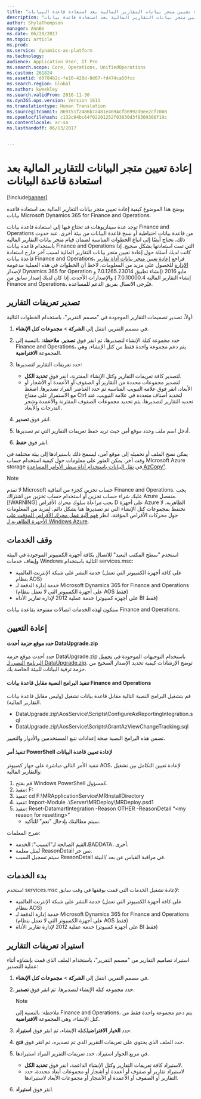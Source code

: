```yaml
---
title: "إعادة تعيين متجر بيانات التقارير المالية بعد استعادة قاعدة البيانات"
description: "يوضح هذا الموضوع كيفية إعادة تعيين متجر بيانات التقارير المالية بعد استعادة قاعدة بيانات Microsoft Dynamics 365 for Finance and Operations."
author: ShylaThompson
manager: AnnBe
ms.date: 06/20/2017
ms.topic: article
ms.prod: 
ms.service: dynamics-ax-platform
ms.technology: 
audience: Application User, IT Pro
ms.search.scope: Core, Operations, UnifiedOperations
ms.custom: 261824
ms.assetid: d0784b2c-fe10-428d-8d07-fd474ca50fcc
ms.search.region: Global
ms.author: kweekley
ms.search.validFrom: 2016-11-30
ms.dyn365.ops.version: Version 1611
ms.translationtype: Human Translation
ms.sourcegitcommit: 869151f2486b7a481e4694cfb6992d0ee2cfc008
ms.openlocfilehash: c132c04bc64f02201252f03830d3f8309306f19c
ms.contentlocale: ar-sa
ms.lasthandoff: 06/13/2017


---
```


# <a name="reset-the-financial-reporting-data-mart-after-restoring-a-database"></a>إعادة تعيين متجر البيانات للتقارير المالية بعد استعادة قاعدة البيانات

[!include[banner](../includes/banner.md)]


يوضح هذا الموضوع كيفية إعادة تعيين متجر بيانات التقارير المالية بعد استعادة قاعدة بيانات Microsoft Dynamics 365 for Finance and Operations. 

توجد عدة سيناريوهات قد تحتاج فيها إلى استعادة قاعدة بيانات Finance and Operations من قاعدة بيانات احتياطية أو نسخ قاعدة البيانات من بيئة أخرى. عند حدوث ذلك، تحتاج أيضًا إلى اتباع الخطوات المناسبة لضمان قيام متجر بيانات التقارير المالية باستخدام قاعدة بيانات Finance and Operations التي تمت استعادتها بشكل صحيح. إذا كانت لديك أسئلة حول إعادة تعيين متجر بيانات التقارير المالية لسبب آخر خارج استعادة قاعدة بيانات Finance and Operations، فراجع [إعادة تعيين متجر بيانات أداة تقارير الإدارة](https://blogs.msdn.microsoft.com/dynamics_financial_reporting/2016/06/28/resetting-the-management-reporter-data-mart/) للحصول على مزيد من المعلومات. لاحظ أن الخطوات في هذه العملية مدعومة لإصدار Dynamics 365 for Operation مايو 2016 (إنشاء تطبيق 7.0.1265.23014 و إنشاء التقارير المالية 7.0.10000.4 ) والإصدارات الأحدث. إذا كان لديك إصدار سابق من Finance and Operations، فيُرجى الاتصال بفريق الدعم للمساعدة.

## <a name="export-report-definitions"></a>تصدير تعريفات التقارير
أولاً، تصدير تصميمات التقارير الموجودة في "مصمم التقرير"، باستخدام الخطوات التالية:

1.  في مصمم التقرير، انتقل إلى **الشركة** &gt; **مجموعات كتل الإنشاء**.
2.  حدد مجموعة كتلة الإنشاء لتصديرها، ثم انقر فوق **تصدير**. **ملاحظة:** بالنسبة إلى Finance and Operations، يتم دعم مجموعة واحدة فقط من كتل الإنشاء، وهي المجموعة **الافتراضية**.
3.  حدد تعريفات التقارير لتصديرها:
    -   لتصدير كافة تعريفات التقارير وكتل الإنشاء المقترنة، انقر فوق **تحديد الكل**.
    -   لتصدير مجموعات محددة من التقارير أو الصفوف أو الأعمدة أو الأشجار أو الأبعاد، انقر فوق علامة التبويب المناسبة ثم حدد العناصر المراد تصديرها. اضغط مع الاستمرار على مفتاح Ctrl لتحديد أصناف متعددة في علامة التبويب. عند تحديد التقارير لتصديرها، يتم تحديد مجموعات الصفوف المقترنة والأعمدة وشجر التدرجات والأبعاد.

4.  انقر فوق **تصدير**.
5.  أدخل اسم ملف وحدد موقع أمن حيث تريد حفظ تعريفات التقارير التي تم تصديرها.
6.  انقر فوق **حفظ**.

يمكن نسخ الملف أو تحميله إلى موقع آمن، ليسمح ذلك باستيرادها إلى بيئة مختلفة في وقت آخر. يمكن العثور على معلومات حول كيفية استخدام حساب Microsoft Azure storage في [نقل البيانات باستخدام أداة سطر الأوامر المساعدة AzCopy"](https://docs.microsoft.com/en-gb/azure/storage/storage-use-azcopy). 
> [!NOTE]
> لا تقدم Microsoft حساب تخزين كجزء من اتفاقية Finance and Operations. يجب عليك شراء حساب تخزين أو استخدام حساب تخزين من اشتراك Azure منفصل. 
> [!WARNING]
> يجب مراعاة سلوك محرك الأقراص D على أجهزة Azure الظاهرية. لا تحتفظ بمجموعات كتل الإنشاء التي تم تصديرها هنا بشكل دائم. لمزيد من المعلومات حول محركات الأقراص المؤقتة، انظر [فهم آلية عمل محرك الأقراص المؤقت على الأجهزة الظاهرية لـ Windows Azure](https://blogs.msdn.microsoft.com/mast/2013/12/06/understanding-the-temporary-drive-on-windows-azure-virtual-machines/).

## <a name="stop-services"></a>وقف الخدمات
استخدم "سطح المكتب البعيد" للاتصال بكافة أجهزة الكمبيوتر الموجودة في البيئة وإيقاف خدمات Windows التالية باستخدام services.msc:

-   خدمة النشر على شبكة الإنترنت العالمية (على كافة أجهزة الكمبيوتر التي تعمل بنظام AOS)
-   خدمة إدارة الدفعة لـ Microsoft Dynamics 365 for Finance and Operations (على أجهزة الكمبيوتر التي لا تعمل بنظام AOS فقط)
-   خدمة عملية 2012 لإدارة تقارير الأداة (على أجهزة كمبيوتر BI فقط)

ستكون لهذه الخدمات اتصالات مفتوحة بقاعدة بيانات Finance and Operations.

## <a name="reset"></a>إعادة التعيين
#### <a name="locate-the-latest-dataupgradezip-package"></a>حدد موقع حزمة أحدث DataUpgrade.zip

حدد أحدث موقع حزمة DataUpgrade.zip باستخدام التوجيهات الموجودة في [تحميل البرنامج النصي لـ DataUpgrade.zip](..\migration-upgrade\upgrade-data-to-latest-update.md). توضح الإرشادات كيفية تحديد الإصدار الصحيح من حزمة ترقية البيانات للبيئة الخاصة بك.

#### <a name="execute-scripts-against-finance-and-operations-database"></a>تنفيذ البرامج النصية مقابل قاعدة بيانات Finance and Operations

قم بتشغيل البرامج النصية التالية مقابل قاعدة بيانات تشغيل (وليس مقابل قاعدة بيانات التقارير المالية).

-   DataUpgrade.zip\\AosService\\Scripts\\ConfigureAxReportingIntegration.sql
-   DataUpgrade.zip\\AosService\\Scripts\\GrantAzViewChangeTracking.sql

تضمن هذه البرامج النصية صحة إعدادات تتبع المستخدمين والأدوار والتغيير.

#### <a name="execute-powershell-command-to-reset-database"></a>تنفيذ أمر PowerShell لإعادة تعيين قاعدة البيانات

تنفيذ الأمر التالي مباشرة على جهاز كمبيوتر AOS، لإعادة تعيين التكامل بين تشغيل والتقارير المالية:

1.  قم بفتح Windows PowerShell كمسؤول.
2.  تنفيذ: F:
3.  تنفيذ: cd F:\\MRApplicationService\\MRInstallDirectory
4.  تنفيذ: Import-Module .\\Server\\MRDeploy\\MRDeploy.psd1
5.  تنفيذ: Reset-DatamartIntegration -Reason OTHER -ReasonDetail “&lt;my reason for resetting&gt;”
    -   سيتم مطالبتك بإدخال "نعم" للتأكيد.

شرح المعلمات:

-   القيم الصالحة لـ"السبب": الخدمة،BADDATA، أخرى.
-   تُمثل معلمة ReasonDetail نص حر.
-   سيتم تسجيل السبب ReasonDetail في مراقبة القياس عن بعد /البيئة.

## <a name="start-services"></a>‏‏بدء الخدمات
استخدم services.msc لإعادة تشغيل الخدمات التي قمت بوقفها في وقت سابق:

-   خدمة النشر على شبكة الإنترنت العالمية (على كافة أجهزة الكمبيوتر التي تعمل بنظام AOS)
-   خدمة إدارة الدفعة لـ Microsoft Dynamics 365 for Finance and Operations (على أجهزة الكمبيوتر التي لا تعمل بنظام AOS فقط)
-   خدمة عملية 2012 لإدارة تقارير الأداة (على أجهزة كمبيوتر BI فقط)

## <a name="import-report-definitions"></a>استيراد تعريفات التقارير
استيراد تصاميم التقارير من "مصمم التقرير"، باستخدام الملف الذي قمت بإنشاؤه أثناء عملية التصدير:

1.  في مصمم التقرير، انتقل إلى **الشركة** &gt; **مجموعات كتل الإنشاء**.
2.  حدد مجموعة كتلة الإنشاء لتصديرها، ثم انقر فوق **تصدير**. 
    > [!NOTE]
    > ملاحظة: بالنسبة إلى Finance and Operations، يتم دعم مجموعة واحدة فقط من كتل الإنشاء، وهي المجموعة **الافتراضية**.
3.  حدد **الخيار الافتراضي**لكتلة الإنشاء، ثم انقر فوق **استيراد**.
4.  حدد الملف الذي يحتوي على تعريفات التقرير الذي تم تصديره، ثم انقر فوق **فتح**.
5.  في مربع الحوار استيراد، حدد تعريفات التقرير المراد استيرادها.
    -   لاستيراد كافة تعريفات التقارير وكتل الإنشاء الداعمة، انقر فوق **تحديد الكل**.
    -   لاستيراد تقارير أو صفوف أو أعمدة أو أشجار أو مجموعات أبعاد محددة، حدد التقارير أو الصفوف أو الأعمدة أو الأشجار أو مجموعات الأبعاد لاستيرادها.

6.  انقر فوق **استيراد**.





